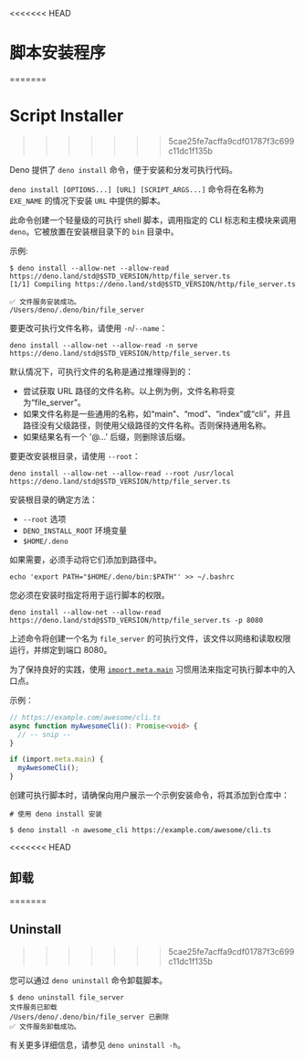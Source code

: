 <<<<<<< HEAD
# 脚本安装程序
=======
# Script Installer
>>>>>>> 5cae25fe7acffa9cdf01787f3c699c11dc1f135b

Deno 提供了 `deno install` 命令，便于安装和分发可执行代码。

`deno install [OPTIONS...] [URL] [SCRIPT_ARGS...]` 命令将在名称为 `EXE_NAME`
的情况下安装 `URL` 中提供的脚本。

此命令创建一个轻量级的可执行 shell 脚本，调用指定的 CLI 标志和主模块来调用
`deno`。它被放置在安装根目录下的 `bin` 目录中。

示例:

```shell
$ deno install --allow-net --allow-read https://deno.land/std@$STD_VERSION/http/file_server.ts
[1/1] Compiling https://deno.land/std@$STD_VERSION/http/file_server.ts

✅ 文件服务安装成功。
/Users/deno/.deno/bin/file_server
```

要更改可执行文件名称，请使用 `-n`/`--name`：

```shell
deno install --allow-net --allow-read -n serve https://deno.land/std@$STD_VERSION/http/file_server.ts
```

默认情况下，可执行文件的名称是通过推理得到的：

- 尝试获取 URL 路径的文件名称。以上例为例，文件名称将变为“file_server”。
- 如果文件名称是一些通用的名称，如“main”、“mod”、“index”或“cli”，并且路径没有父级路径，则使用父级路径的文件名称。否则保持通用名称。
- 如果结果名有一个 '@...' 后缀，则删除该后缀。

要更改安装根目录，请使用 `--root`：

```shell
deno install --allow-net --allow-read --root /usr/local https://deno.land/std@$STD_VERSION/http/file_server.ts
```

安装根目录的确定方法：

- `--root` 选项
- `DENO_INSTALL_ROOT` 环境变量
- `$HOME/.deno`

如果需要，必须手动将它们添加到路径中。

```shell
echo 'export PATH="$HOME/.deno/bin:$PATH"' >> ~/.bashrc
```

您必须在安装时指定将用于运行脚本的权限。

```shell
deno install --allow-net --allow-read https://deno.land/std@$STD_VERSION/http/file_server.ts -p 8080
```

上述命令将创建一个名为 `file_server`
的可执行文件，该文件以网络和读取权限运行，并绑定到端口 8080。

为了保持良好的实践，使用 [`import.meta.main`](../examples/module_metadata.md)
习惯用法来指定可执行脚本中的入口点。

示例：

<!-- deno-fmt-ignore -->

```ts
// https://example.com/awesome/cli.ts
async function myAwesomeCli(): Promise<void> {
  // -- snip --
}

if (import.meta.main) {
  myAwesomeCli();
}
```

创建可执行脚本时，请确保向用户展示一个示例安装命令，将其添加到仓库中：

```shell
# 使用 deno install 安装

$ deno install -n awesome_cli https://example.com/awesome/cli.ts
```

<<<<<<< HEAD
## 卸载
=======
## Uninstall
>>>>>>> 5cae25fe7acffa9cdf01787f3c699c11dc1f135b

您可以通过 `deno uninstall` 命令卸载脚本。

```shell
$ deno uninstall file_server
文件服务已卸载
/Users/deno/.deno/bin/file_server 已删除
✅ 文件服务卸载成功。
```

有关更多详细信息，请参见 `deno uninstall -h`。
